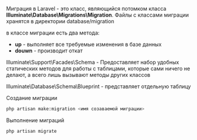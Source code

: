 Миграция в Laravel - это класс, являющийся потомком класса __Illuminate\Database\Migrations\Migration__. Файлы с классами миграции хранятся в директории database/migration

в классе миграции есть два метода:
* __up__ - выполняет все требуемые изменения в базе данных
* __douwn__ - производит откат

Illuminate\Support\Facades\Schema - Предоставляет набор удобных статических методов для работы с таблицами, которые сами ничего не делают, а всего лишь вызывают методы других классов

Illuminate\Database\Schema\Blueprint - представляет отдельную таблицу

Создание миграции
```bash
php artisan make:migration <имя созаваемой миграции>
```

Выполнение миграций
```
php artisan migrate
```
